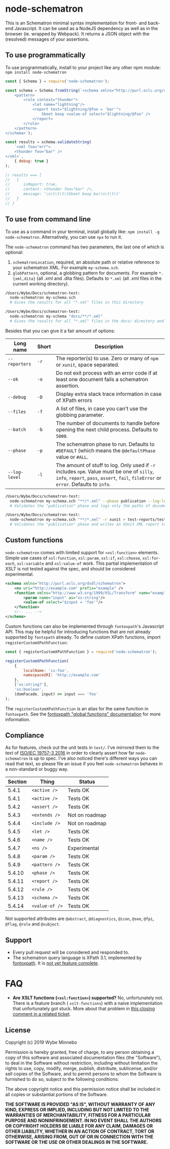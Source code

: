 # node-schematron

This is an Schematron minimal syntax implementation for front- and back-end Javascript. It can be used as
a NodeJS dependency as well as in the browser (ie. wrapped by Webpack). It returns a JSON object with the (resolved)
messages of your assertions.

## To use programmatically

To use programmatically, install to your project like any other npm module: `npm install node-schematron`

```js
const { Schema } = require('node-schematron');

const schema = Schema.fromString(`<schema xmlns="http://purl.oclc.org/dsdl/schematron">
	<pattern>
		<rule context="thunder">
			<let name="lightning"/>
			<report test="$lightning/@foo = 'bar'">
				Skeet boop <value-of select="$lightning/@foo" />
			</report>
		</rule>
	</pattern>
</schema>`);

const results = schema.validateString(
	`<xml foo="err">
	<thunder foo="bar" />
</xml>`,
	{ debug: true }
);

// results === [
//   {
//      isReport: true,
//      context: <thunder foo="bar" />,
//      message: '\n\t\t\t\tSkeet boop bar\n\t\t\t'
//   }
// ]
```

## To use from command line

To use as a command in your terminal, install globally like: `npm install -g node-schematron`. Alternatively, you can
use `npx` to run it.

The `node-schematron` command has two parameters, the last one of which is optional:

1. `schematronLocation`, required, an absolute path or relative reference to your schematron XML. For example
   `my-schema.sch`.
2. `globPattern`, optional, a globbing pattern for documents. For example `*.{xml,dita}` (all .xml and .dita files).
   Defaults to `*.xml` (all .xml files in the current working directory).

```sh
/Users/Wybe/Docs/schematron-test:
  node-schematron my-schema.sch
  # Gives the results for all "*.xml" files in this directory
```

```sh
/Users/Wybe/Docs/schematron-test:
  node-schematron my-schema "docs/**/*.xml"
  # Gives the results for all "*.xml" files in the docs/ directory and all subdirectories
```

Besides that you can give it a fair amount of options:

| Long name     | Short | Description                                                                                                                                                                         |
| ------------- | ----- | ----------------------------------------------------------------------------------------------------------------------------------------------------------------------------------- |
| `--reporters` | `-r`  | The reporter(s) to use. Zero or many of `npm` or `xunit`, space separated.                                                                                                          |
| `--ok`        | `-o`  | Do not exit process with an error code if at least one document fails a schematron assertion.                                                                                       |
| `--debug`     | `-D`  | Display extra stack trace information in case of XPath errors                                                                                                                       |
| `--files`     | `-f`  | A list of files, in case you can't use the globbing parameter.                                                                                                                      |
| `--batch`     | `-b`  | The number of documents to handle before opening the next child process. Defaults to `5000`.                                                                                        |
| `--phase`     | `-p`  | The schematron phase to run. Defaults to `#DEFAULT` (which means the `@defaultPhase` value or `#ALL`.                                                                               |
| `--log-level` | `-l`  | The amount of stuff to log. Only used if `-r` includes `npm`. Value must be one of `silly`, `info`, `report`, `pass`, `assert`, `fail`, `fileError` or `error`. Defaults to `info`. |

```sh
/Users/Wybe/Docs/schematron-test:
  node-schematron my-schema.sch "**/*.xml" --phase publication --log-level fail
  # Validates the "publication" phase and logs only the paths of documents that fail
```

```sh
/Users/Wybe/Docs/schematron-test:
  node-schematron my-schema.sch "**/*.xml" -r xunit > test-reports/test-report.xml
  # Validates the "publication" phase and writes an XUnit XML report to file
```

## Custom functions

`node-schematron` comes with limited support for `<xsl:function>` elements. Simple use cases of `xsl:function`,
`xsl:param`, `xsl:if`, `xsl:choose`, `xsl:for-each`, `xsl:variable` and `xsl:value-of` work. This partial implementation
of XSLT is not tested against the spec, and should be considered experimental.

```xml
<schema xmlns="http://purl.oclc.org/dsdl/schematron">
	<ns uri="http://example.com" prefix="example" />
	<function xmlns="http://www.w3.org/1999/XSL/Transform" name="example:is-foo" as="xs:boolean">
		<param name="input" as="xs:string"/>
		<value-of select="$input = 'foo'"/>
	</function>
	<!-- ... -->
</schema>

```

Custom functions can also be implemented through `fontoxpath`'s Javascript API. This may be helpful for introducing
functions that are not already supported by `fontxpath` already. To define custom XPath functions, import
`registerCustomXPathFunction`:

```js
const { registerCustomXPathFunction } = require('node-schematron');

registerCustomXPathFunction(
	{
		localName: 'is-foo',
		namespaceURI: 'http://example.com'
	},
	['xs:string?'],
	'xs:boolean',
	(domFacade, input) => input === 'foo'
);
```

The `registerCustomXPathFunction` is an alias for the same function in `fontoxpath`. See the
[fontoxpath "global functions" documentation](https://github.com/FontoXML/fontoxpath#global-functions) for more
information.

## Compliance

As for features, check out the unit tests in `test/`. I've mirrored them to the text of [ISO/IEC 19757-3 2016](./docs/c055982_ISO_IEC_19757-3_2016.pdf) in order to clearly assert how far `node-schematron` is up to spec.
I've also noticed there's different ways you can read that text, so please file an issue if you feel `node-schematron`
behaves in a non-standard or buggy way.

| Section | Thing          | Status         |
| ------- | -------------- | -------------- |
| 5.4.1   | `<active />`   | Tests OK       |
| 5.4.1   | `<active />`   | Tests OK       |
| 5.4.2   | `<assert />`   | Tests OK       |
| 5.4.3   | `<extends />`  | Not on roadmap |
| 5.4.4   | `<include />`  | Not on roadmap |
| 5.4.5   | `<let />`      | Tests OK       |
| 5.4.6   | `<name />`     | Tests OK       |
| 5.4.7   | `<ns />`       | Experimental   |
| 5.4.8   | `<param />`    | Tests OK       |
| 5.4.9   | `<pattern />`  | Tests OK       |
| 5.4.10  | `<phase />`    | Tests OK       |
| 5.4.11  | `<report />`   | Tests OK       |
| 5.4.12  | `<rule />`     | Tests OK       |
| 5.4.13  | `<schema />`   | Tests OK       |
| 5.4.14  | `<value-of />` | Tests OK       |

Not supported attributes are `@abstract`, `@diagnostics`, `@icon`, `@see`, `@fpi`, `@flag`, `@role` and `@subject`.

## Support

-   Every pull request will be considered and responded to.
-   The schematron query language is XPath 3.1, implemented by [fontoxpath](https://www.npmjs.com/package/fontoxpath). It
    is [not yet feature complete](https://documentation.fontoxml.com/editor/latest/xpath-25591894.html).

# FAQ

- **Are XSLT functions (`<xsl:function>`) supported?** No, unfortunately not. There is a feature branch (
  `xslt-functions`) with a naive implementation that unfortunately got stuck. More about that problem in
  [this closing comment in a related ticket](https://github.com/wvbe/node-schematron/issues/1#issuecomment-873554478).

## License

Copyright (c) 2019 Wybe Minnebo

Permission is hereby granted, free of charge, to any person obtaining a copy of this software and associated
documentation files (the "Software"), to deal in the Software without restriction, including without limitation the
rights to use, copy, modify, merge, publish, distribute, sublicense, and/or sell copies of the Software, and to permit
persons to whom the Software is furnished to do so, subject to the following conditions:

The above copyright notice and this permission notice shall be included in all copies or substantial portions of the
Software.

**THE SOFTWARE IS PROVIDED "AS IS", WITHOUT WARRANTY OF ANY KIND, EXPRESS OR IMPLIED, INCLUDING BUT NOT LIMITED TO THE
WARRANTIES OF MERCHANTABILITY, FITNESS FOR A PARTICULAR PURPOSE AND NONINFRINGEMENT. IN NO EVENT SHALL THE AUTHORS OR
COPYRIGHT HOLDERS BE LIABLE FOR ANY CLAIM, DAMAGES OR OTHER LIABILITY, WHETHER IN AN ACTION OF CONTRACT, TORT OR
OTHERWISE, ARISING FROM, OUT OF OR IN CONNECTION WITH THE SOFTWARE OR THE USE OR OTHER DEALINGS IN THE SOFTWARE.**
